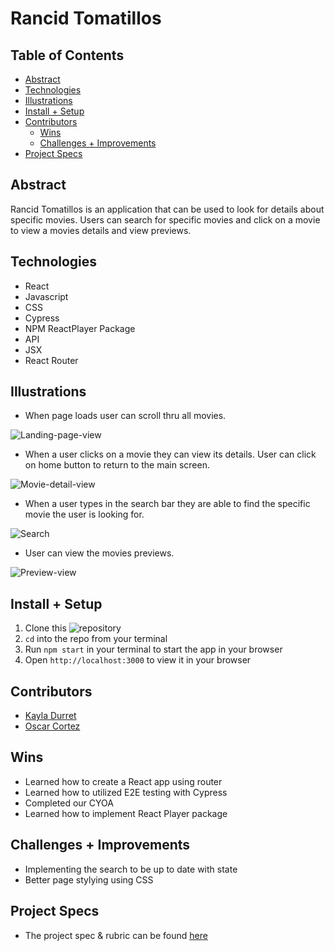 # Rancid Tomatillos


## Table of Contents
  - [Abstract](#abstract)
  - [Technologies](#technologies)
  - [Illustrations](#illustrations)
  - [Install + Setup](#set-up)
  - [Contributors](#contributors)
	- [Wins](#wins)
	- [Challenges + Improvements](#challenges-+-Improvements)
  - [Project Specs](#project-specs)

## Abstract
Rancid Tomatillos is an application that can be used to look for details about specific movies. 
Users can search for specific movies and click on a movie to view a movies details and view previews.
  

## Technologies
  - React
  - Javascript
  - CSS
  - Cypress
  - NPM ReactPlayer Package
  - API
  - JSX
  - React Router




## Illustrations

- When page loads user can scroll thru all movies.

![Landing-page-view](https://media.giphy.com/media/cu4sjt9hg9tXbeFARb/giphy.gif)

- When a user clicks on a movie they can view its details. User can click on home button to return to the main screen.

![Movie-detail-view](https://media.giphy.com/media/jEiuKtBwcBjUt4HD0d/giphy.gif)

- When a user types in the search bar they are able to find the specific movie the user is looking for.

![Search](https://media.giphy.com/media/MkMSB16rL5nqqm7LEH/giphy.gif)

- User can view the movies previews.

![Preview-view](https://media.giphy.com/media/3h0S7hYfmcxuE6DzGS/giphy.gif)

## Install + Setup
1. Clone this ![repository](git@github.com:krdurrett/Rancid-Tomatillos.git)
2. `cd` into the repo from your terminal
3. Run `npm start` in your terminal to start the app in your browser
4. Open `http://localhost:3000` to view it in your browser
  



## Contributors
  - [Kayla Durret](https://github.com/krdurrett)
  - [Oscar Cortez](https://github.com/oacortez)

## Wins
- Learned how to create a React app using router 
- Learned how to utilized E2E testing with Cypress 
- Completed our CYOA
- Learned how to implement React Player package

## Challenges + Improvements
- Implementing the search to be up to date with state
- Better page stylying using CSS

## Project Specs
  - The project spec & rubric can be found [here](https://frontend.turing.edu/projects/module-3/rancid-tomatillos-v3.html)
